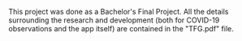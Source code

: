 This project was done as a Bachelor's Final Project. All the details surrounding the research and development (both for COVID-19 observations and the app itself) are contained in the "TFG.pdf" file.
